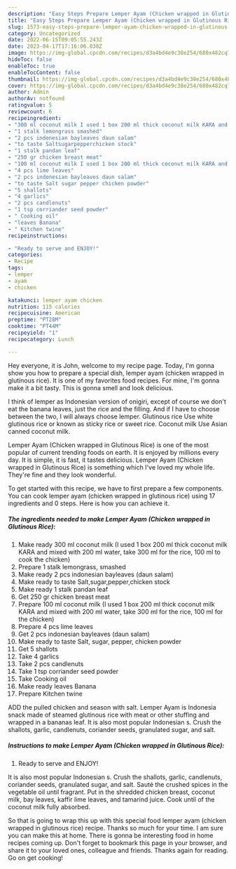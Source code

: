 ```yaml
---
description: "Easy Steps Prepare Lemper Ayam (Chicken wrapped in Glutinous Rice) yang Very Delicious"
title: "Easy Steps Prepare Lemper Ayam (Chicken wrapped in Glutinous Rice) yang Very Delicious"
slug: 1573-easy-steps-prepare-lemper-ayam-chicken-wrapped-in-glutinous-rice-yang-very-delicious
category: Uncategorized
date: 2022-06-15T09:05:55.243Z
date: 2023-04-17T17:16:06.038Z
image: https://img-global.cpcdn.com/recipes/d3a4bd4e9c38e254/680x482cq70/lemper-ayam-chicken-wrapped-in-glutinous-rice-recipe-main-photo.jpg
hideToc: false
enableToc: true
enableTocContent: false
thumbnail: https://img-global.cpcdn.com/recipes/d3a4bd4e9c38e254/680x482cq70/lemper-ayam-chicken-wrapped-in-glutinous-rice-recipe-main-photo.jpg
cover: https://img-global.cpcdn.com/recipes/d3a4bd4e9c38e254/680x482cq70/lemper-ayam-chicken-wrapped-in-glutinous-rice-recipe-main-photo.jpg
author: Admin
authorAv: notfound
ratingvalue: 5
reviewcount: 6
recipeingredient:
- "300 ml coconut milk I used 1 box 200 ml thick coconut milk KARA and mixed with 200 ml water take 300 ml for the rice 100 ml to cook the chicken"
- "1 stalk lemongrass smashed"
- "2 pcs indonesian bayleaves daun salam"
- "to taste Saltsugarpepperchicken stock"
- "1 stalk pandan leaf"
- "250 gr chicken breast meat"
- "100 ml coconut milk I used 1 box 200 ml thick coconut milk KARA and mixed with 200 ml water take 300 ml for the rice 100 ml for the chicken"
- "4 pcs lime leaves"
- "2 pcs indonesian bayleaves daun salam"
- "to taste Salt sugar pepper chicken powder"
- "5 shallots"
- "4 garlics"
- "2 pcs candlenuts"
- "1 tsp corriander seed powder"
- " Cooking oil"
- "leaves Banana"
- " Kitchen twine"
recipeinstructions:

- "Ready to serve and ENJOY!"
categories:
- Recipe
tags:
- lemper
- ayam
- chicken

katakunci: lemper ayam chicken 
nutrition: 115 calories
recipecuisine: American
preptime: "PT28M"
cooktime: "PT44M"
recipeyield: "1"
recipecategory: Lunch

---
```



Hey everyone, it is John, welcome to my recipe page. Today, I'm gonna show you how to prepare a special dish, lemper ayam (chicken wrapped in glutinous rice). It is one of my favorites food recipes. For mine, I'm gonna make it a bit tasty. This is gonna smell and look delicious.

I think of lemper as Indonesian version of onigiri, except of course we don&#39;t eat the banana leaves, just the rice and the filling. And if I have to choose between the two, I will always choose lemper. Glutinous rice Use white glutinous rice or known as sticky rice or sweet rice. Coconut milk Use Asian canned coconut milk.

Lemper Ayam (Chicken wrapped in Glutinous Rice) is one of the most popular of current trending foods on earth. It is enjoyed by millions every day. It is simple, it is fast, it tastes delicious. Lemper Ayam (Chicken wrapped in Glutinous Rice) is something which I've loved my whole life. They're fine and they look wonderful.


To get started with this recipe, we have to first prepare a few components. You can cook lemper ayam (chicken wrapped in glutinous rice) using 17 ingredients and 0 steps. Here is how you can achieve it.

<!--inarticleads1-->

##### The ingredients needed to make Lemper Ayam (Chicken wrapped in Glutinous Rice):

1. Make ready 300 ml coconut milk (I used 1 box 200 ml thick coconut milk KARA and mixed with 200 ml water, take 300 ml for the rice, 100 ml to cook the chicken)
1. Prepare 1 stalk lemongrass, smashed
1. Make ready 2 pcs indonesian bayleaves (daun salam)
1. Make ready to taste Salt,sugar,pepper,chicken stock
1. Make ready 1 stalk pandan leaf
1. Get 250 gr chicken breast meat
1. Prepare 100 ml coconut milk (I used 1 box 200 ml thick coconut milk KARA and mixed with 200 ml water, take 300 ml for the rice, 100 ml for the chicken)
1. Prepare 4 pcs lime leaves
1. Get 2 pcs indonesian bayleaves (daun salam)
1. Make ready to taste Salt, sugar, pepper, chicken powder
1. Get 5 shallots
1. Take 4 garlics
1. Take 2 pcs candlenuts
1. Take 1 tsp corriander seed powder
1. Take  Cooking oil
1. Make ready leaves Banana
1. Prepare  Kitchen twine


ADD the pulled chicken and season with salt. Lemper Ayam is Indonesia snack made of steamed glutinous rice with meat or other stuffing and wrapped in a bananas leaf. It is also most popular Indonesian s. Crush the shallots, garlic, candlenuts, coriander seeds, granulated sugar, and salt. 

<!--inarticleads2-->

##### Instructions to make Lemper Ayam (Chicken wrapped in Glutinous Rice):


1. Ready to serve and ENJOY!

It is also most popular Indonesian s. Crush the shallots, garlic, candlenuts, coriander seeds, granulated sugar, and salt. Sauté the crushed spices in the vegetable oil until fragrant. Put in the shredded chicken breast, coconut milk, bay leaves, kaffir lime leaves, and tamarind juice. Cook until of the coconut milk fully absorbed. 

So that is going to wrap this up with this special food lemper ayam (chicken wrapped in glutinous rice) recipe. Thanks so much for your time. I am sure you can make this at home. There is gonna be interesting food in home recipes coming up. Don't forget to bookmark this page in your browser, and share it to your loved ones, colleague and friends. Thanks again for reading. Go on get cooking!
